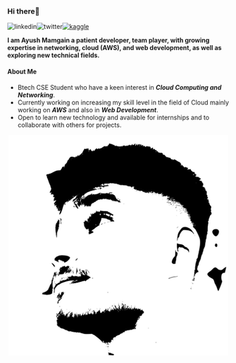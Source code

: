 ### Hi there👋
<a href='https://www.linkedin.com/in/ayush-mamgain-165360192/'><img align='left' alt="linkedin" src="https://raw.githubusercontent.com/rahul-jha98/rahul-jha98/561d474902b59c7429ec22bb73e225696c27b202/assets/linkedin.svg" height='18px'/></a>
<a href='https://twitter.com/hsuya24'><img align='left' alt="twitter" src="https://raw.githubusercontent.com/rahul-jha98/rahul-jha98/561d474902b59c7429ec22bb73e225696c27b202/assets/twitter.svg" height='18px'/></a>
<a href=''><img alt="kaggle" src="https://raw.githubusercontent.com/rahul-jha98/rahul-jha98/561d474902b59c7429ec22bb73e225696c27b202/assets/kaggle.svg" height='18px'/></a>

**I am Ayush Mamgain a patient developer, team player, with growing expertise in networking, cloud (AWS), and web development, as well
as exploring new technical fields.**

#### About Me
* Btech CSE Student who have a keen interest in ***Cloud Computing and Networking***. 
* Currently working on increasing my skill level in the field of Cloud mainly working on ***AWS*** and also in ***Web Development***. 
* Open to learn new technology and available for internships and to collaborate with others for projects.

<p style="background-color='green'" align="center"><img src="ayush-logo.svg" width=500px></p>
